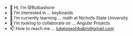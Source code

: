 - 👋 Hi, I’m @Bulbashore
- 👀 I’m interested in ... keyboards
- 🌱 I’m currently learning ... math at Nicholls State University
- 💞️ I’m looking to collaborate on ... Angular Projects
- 📫 How to reach me ... lukejosephbabin@gmail.com

<!---
Bulbashore/Bulbashore is a ✨ special ✨ repository because its `README.md` (this file) appears on your GitHub profile.
You can click the Preview link to take a look at your changes.
--->
